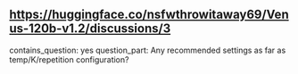 ## https://huggingface.co/nsfwthrowitaway69/Venus-120b-v1.2/discussions/3

contains_question: yes
question_part: Any recommended settings as far as temp/K/repetition configuration?